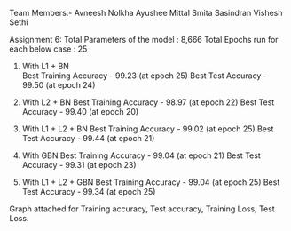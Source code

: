 Team Members:- 
Avneesh Nolkha
Ayushee Mittal
Smita Sasindran
Vishesh Sethi

Assignment 6: 
Total Parameters of the model : 8,666
Total  Epochs run for each below case : 25

1. With L1 + BN  
   Best Training Accuracy - 99.23 (at epoch 25)
   Best Test Accuracy - 99.50 (at epoch 24)
   
2. With L2 + BN 
   Best Training Accuracy - 98.97 (at epoch 22)
   Best Test Accuracy - 99.40 (at epoch 20)
   
3. With L1 + L2 + BN 
   Best Training Accuracy - 99.02 (at epoch 25)
   Best Test Accuracy - 99.44 (at epoch 21)
   
4. With GBN 
   Best Training Accuracy - 99.04 (at epoch 21)
   Best Test Accuracy - 99.31 (at epoch 23)
   
5. With L1 + L2 + GBN 
   Best Training Accuracy - 99.04 (at epoch 25)
   Best Test Accuracy - 99.34 (at epoch 25)


Graph attached for Training accuracy, Test accuracy, Training Loss, Test Loss.
